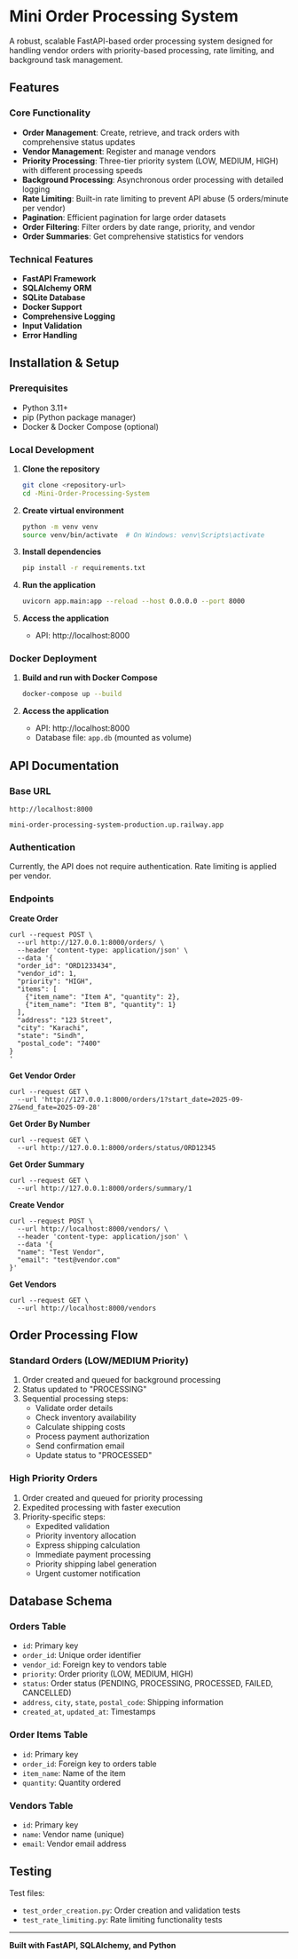 # Mini Order Processing System

A robust, scalable FastAPI-based order processing system designed for handling vendor orders with priority-based processing, rate limiting, and background task management.

## Features

### Core Functionality
- **Order Management**: Create, retrieve, and track orders with comprehensive status updates
- **Vendor Management**: Register and manage vendors
- **Priority Processing**: Three-tier priority system (LOW, MEDIUM, HIGH) with different processing speeds
- **Background Processing**: Asynchronous order processing with detailed logging
- **Rate Limiting**: Built-in rate limiting to prevent API abuse (5 orders/minute per vendor)
- **Pagination**: Efficient pagination for large order datasets
- **Order Filtering**: Filter orders by date range, priority, and vendor
- **Order Summaries**: Get comprehensive statistics for vendors

### Technical Features
- **FastAPI Framework**
- **SQLAlchemy ORM**
- **SQLite Database**
- **Docker Support**
- **Comprehensive Logging**
- **Input Validation**
- **Error Handling**


## Installation & Setup

### Prerequisites
- Python 3.11+
- pip (Python package manager)
- Docker & Docker Compose (optional)

### Local Development

1. **Clone the repository**
   ```bash
   git clone <repository-url>
   cd -Mini-Order-Processing-System
   ```

2. **Create virtual environment**
   ```bash
   python -m venv venv
   source venv/bin/activate  # On Windows: venv\Scripts\activate
   ```

3. **Install dependencies**
   ```bash
   pip install -r requirements.txt
   ```

4. **Run the application**
   ```bash
   uvicorn app.main:app --reload --host 0.0.0.0 --port 8000
   ```

5. **Access the application**
   - API: http://localhost:8000

### Docker Deployment

1. **Build and run with Docker Compose**
   ```bash
   docker-compose up --build
   ```

2. **Access the application**
   - API: http://localhost:8000
   - Database file: `app.db` (mounted as volume)

## API Documentation

### Base URL
```
http://localhost:8000
```
```
mini-order-processing-system-production.up.railway.app
```

### Authentication
Currently, the API does not require authentication. Rate limiting is applied per vendor.

### Endpoints
**Create Order**
```
curl --request POST \
  --url http://127.0.0.1:8000/orders/ \
  --header 'content-type: application/json' \
  --data '{
  "order_id": "ORD1233434",
  "vendor_id": 1,
  "priority": "HIGH",
  "items": [
    {"item_name": "Item A", "quantity": 2},
    {"item_name": "Item B", "quantity": 1}
  ],
  "address": "123 Street",
  "city": "Karachi",
  "state": "Sindh",
  "postal_code": "7400"
}
'
```

**Get Vendor Order**
```
curl --request GET \
  --url 'http://127.0.0.1:8000/orders/1?start_date=2025-09-27&end_fate=2025-09-28'
```

**Get Order By Number**
```
curl --request GET \
  --url http://127.0.0.1:8000/orders/status/ORD12345
```
**Get Order Summary**
```
curl --request GET \
  --url http://127.0.0.1:8000/orders/summary/1
```

**Create Vendor**
```
curl --request POST \
  --url http://localhost:8000/vendors/ \
  --header 'content-type: application/json' \
  --data '{
  "name": "Test Vendor",
  "email": "test@vendor.com"
}'
```

**Get Vendors**
```
curl --request GET \
  --url http://localhost:8000/vendors
```

## Order Processing Flow

### Standard Orders (LOW/MEDIUM Priority)
1. Order created and queued for background processing
2. Status updated to "PROCESSING"
3. Sequential processing steps:
   - Validate order details
   - Check inventory availability
   - Calculate shipping costs
   - Process payment authorization
   - Send confirmation email
   - Update status to "PROCESSED"

### High Priority Orders
1. Order created and queued for priority processing
2. Expedited processing with faster execution
3. Priority-specific steps:
   - Expedited validation
   - Priority inventory allocation
   - Express shipping calculation
   - Immediate payment processing
   - Priority shipping label generation
   - Urgent customer notification

## Database Schema

### Orders Table
- `id`: Primary key
- `order_id`: Unique order identifier
- `vendor_id`: Foreign key to vendors table
- `priority`: Order priority (LOW, MEDIUM, HIGH)
- `status`: Order status (PENDING, PROCESSING, PROCESSED, FAILED, CANCELLED)
- `address`, `city`, `state`, `postal_code`: Shipping information
- `created_at`, `updated_at`: Timestamps

### Order Items Table
- `id`: Primary key
- `order_id`: Foreign key to orders table
- `item_name`: Name of the item
- `quantity`: Quantity ordered

### Vendors Table
- `id`: Primary key
- `name`: Vendor name (unique)
- `email`: Vendor email address

## Testing
Test files:
- `test_order_creation.py`: Order creation and validation tests
- `test_rate_limiting.py`: Rate limiting functionality tests
---

**Built with FastAPI, SQLAlchemy, and Python**
